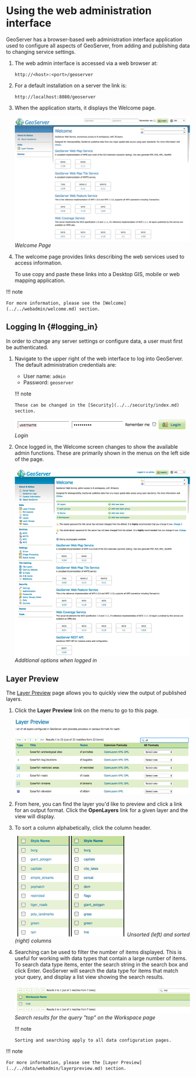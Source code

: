 # Using the web administration interface

GeoServer has a browser-based web administration interface application used to configure all aspects of GeoServer, from adding and publishing data to changing service settings.

1.  The web admin interface is accessed via a web browser at:

        http://<host>:<port>/geoserver

2.  For a default installation on a server the link is:

        http://localhost:8080/geoserver

3.  When the application starts, it displays the Welcome page.

    ![](../../webadmin/images/web-admin.png)
    *Welcome Page*

4.  The welcome page provides links describing the web services used to access information.

    To use copy and paste these links into a Desktop GIS, mobile or web mapping application.

!!! note

    For more information, please see the [Welcome](../../webadmin/welcome.md) section.

## Logging In {#logging_in}

In order to change any server settings or configure data, a user must first be authenticated.

1.  Navigate to the upper right of the web interface to log into GeoServer. The default administration credentials are:

    -   User name: `admin`
    -   Password: `geoserver`

    !!! note

        These can be changed in the [Security](../../security/index.md) section.

    ![](login-page.png)
    *Login*

2.  Once logged in, the Welcome screen changes to show the available admin functions. These are primarily shown in the menus on the left side of the page.

    ![](logged_in.png)
    *Additional options when logged in*

## Layer Preview

The [Layer Preview](../../data/webadmin/layerpreview.md) page allows you to quickly view the output of published layers.

1.  Click the **Layer Preview** link on the menu to go to this page.

    ![](../../data/webadmin/img/preview_list.png)

2.  From here, you can find the layer you'd like to preview and click a link for an output format. Click the **OpenLayers** link for a given layer and the view will display.

3.  To sort a column alphabetically, click the column header.

    ![](../../data/webadmin/img/data_sort.png)
    *Unsorted (left) and sorted (right) columns*

4.  Searching can be used to filter the number of items displayed. This is useful for working with data types that contain a large number of items. To search data type items, enter the search string in the search box and click Enter. GeoServer will search the data type for items that match your query, and display a list view showing the search results.

    ![](../../data/webadmin/img/data_search_results.png)
    *Search results for the query "top" on the Workspace page*

    !!! note

        Sorting and searching apply to all data configuration pages.

!!! note

    For more information, please see the [Layer Preview](../../data/webadmin/layerpreview.md) section.
